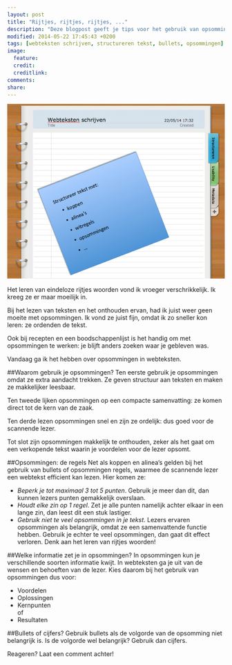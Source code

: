 ```yaml
---
layout: post
title: "Rijtjes, rijtjes, rijtjes, ..."
description: "Deze blogpost geeft je tips voor het gebruik van opsommingen in webteksten."
modified: 2014-05-22 17:45:43 +0200
tags: [webteksten schrijven, structureren tekst, bullets, opsommingen]
image:
  feature: 
  credit: 
  creditlink: 
comments: 
share: 
---
```


<img src="../images/opsomming.jpg" alt="Memo met opsomming" > 

Het leren van eindeloze rijtjes woorden vond ik vroeger verschrikkelijk. Ik kreeg ze er maar moeilijk in. 

Bij het lezen van teksten en het onthouden ervan, had ik juist weer geen moeite met opsommingen. Ik vond ze juist fijn, omdat ik zo sneller kon leren: ze ordenden de tekst.

Ook bij recepten en een boodschappenlijst is het handig om met
opsommingen te werken: je blijft anders zoeken waar je gebleven was.

Vandaag ga ik het hebben over opsommingen in webteksten.

##Waarom gebruik je opsommingen?
Ten eerste gebruik je opsommingen omdat ze extra aandacht trekken. Ze geven structuur aan teksten en maken ze makkelijker leesbaar. 

Ten tweede lijken opsommingen op een compacte samenvatting: ze komen direct tot de kern van de zaak.

Ten derde lezen opsommingen snel en zijn ze ordelijk: dus goed voor de scannende lezer.

Tot slot zijn opsommingen makkelijk te onthouden, zeker als het gaat om een verkopende tekst waarin je voordelen voor de lezer opsomt.

##Opsommingen: de regels
Net als koppen en alinea’s gelden bij het gebruik van bullets of
opsommingen regels, waarmee de scannende lezer een webtekst efficient
kan lezen. Hier komen ze:

- _Beperk je tot maximaal 3 tot 5 punten_. Gebruik je meer dan dit,
  dan kunnen lezers punten gemakkelijk overslaan.  
- _Houdt elke zin op 1 regel_. Zet je alle punten namelijk achter
  elkaar in een lange zin, dan leest dit een stuk lastiger.  
- _Gebruik niet te veel opsommingen in je tekst_. Lezers ervaren
  opsommingen als belangrijk, omdat ze een samenvattende functie
  hebben. Gebruik je echter te veel opsommingen, dan gaat dit effect
  verloren. Denk aan het leren van rijtjes woorden!

##Welke informatie zet je in opsommingen?
In opsommingen kun je verschillende soorten informatie kwijt. In
webteksten ga je uit van de wensen en behoeften van de lezer. Kies
daarom bij het gebruik van opsommingen dus voor:

- Voordelen  
- Oplossingen  
- Kernpunten  
of  
- Resultaten

##Bullets of cijfers?
Gebruik bullets als de volgorde van de opsomming niet belangrijk is. 
Is de volgorde wel belangrijk? Gebruik dan cijfers.


Reageren? Laat een comment achter!
  
